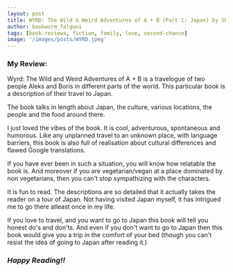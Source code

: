 ```yaml
---
layout: post
title: WYRD: The Wild & Weird Adventures of A + B (Part 1: Japan) by Shasha Borya 
author: bookworm_falguni
tags: [book-reviews, fiction, family, love, second-chance]
image: '/images/posts/WYRD.jpeg'
---
```

### **My Review:**
Wyrd: The Wild and Weird Adventures of A + B is a travelogue of two people Aleks and Boris in different parts of the world.
This particular book is a description of their travel to Japan.

The book talks in length about Japan, the culture, various locations, the people and the food around there.

I just loved the vibes of the book. It is cool, adventurous, spontaneous and humorous. Like any unplanned travel to an unknown place, with language barriers, this book is also full of realisation about cultural differences and flawed Google translations.

If you have ever been in such a situation, you will know how relatable the book is. And moreover if you are vegetarian/vegan at a place dominated by non vegetarians, then you can't stop sympathizing with the characters.

It is fun to read. The descriptions are so detailed that it actually takes the reader on a tour of Japan. Not having visited Japan myself, it has intrigued me to go there atleast once in my life.

If you love to travel, and you want to go to Japan this book will tell you honest do's and don'ts. And even if you don't want to go to Japan then this book would give you a trip in the comfort of your bed (though you can't resist the idea of going to Japan after reading it.)
### ***Happy Reading!!***
